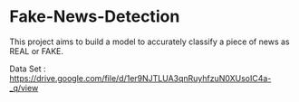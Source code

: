 # Fake-News-Detection

This project aims to build a model to accurately classify a piece of news as REAL or FAKE.

Data Set : https://drive.google.com/file/d/1er9NJTLUA3qnRuyhfzuN0XUsoIC4a-_q/view
